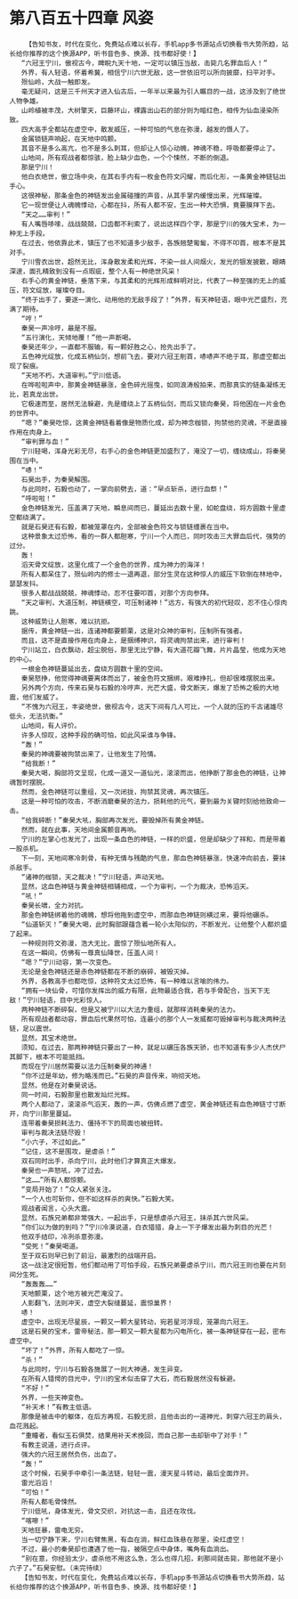 # 第八百五十四章 风姿
        【告知书友，时代在变化，免费站点难以长存，手机app多书源站点切换看书大势所趋，站长给你推荐的这个换源APP，听书音色多、换源、找书都好使！】
       “六冠王宁川，傲视古今，睥睨九天十地，一定可以镇压当敌，击毙几名罪血后人！”
       外界，有人轻语，怀着希冀，相信宁川六世无敌，这一世依旧可以所向披靡，扫平对手。
       殒仙岭，大战一触即发。
       毫无疑问，这是三千州天才进入仙古后，一年半以来最为引人瞩目的一战，这涉及到了绝世人物争雄。
       山岭植被丰茂，大树擎天，巨藤环山，裸露出山石的部分则为暗红色，相传为仙血浸染所致。
       四大高手全都站在虚空中，散发威压，一种可怕的气息在弥漫，越发的慑人了。
       金属锁链声响起，在天地中鸣颤。
       其音不是多么高亢，也不是多么刺耳，但却让人惊心动魄，神魂不稳，呼吸都要停止了。
       山地间，所有观战者都惊骇，脸上缺少血色，一个个悚然，不断的倒退。
       那是宁川！
       他白衣绝世，傲立场中央，在其右手内有一枚金色符文闪耀，而后化形，一条黄金神链钻出手心。
       这很神秘，那条金色的神链发出金属碰撞的声音，从其手掌内缓慢出来，光辉璀璨。
       它一现世便让人魂魄悸动，心都在抖，所有人都不安，生出一种大恐惧，竟要膜拜下去。
       “天之……审判！”
       有人嘴唇哆嗦，战战兢兢，口齿都不利索了，说出这样四个字，那是宁川的强大宝术，为一种无上手段。
       在过去，他依靠此术，镇压了也不知道多少敌手，各族翘楚匍匐，不得不叩首，根本不是其对手。
       宁川雪衣出世，超然无比，浑身散发柔和光辉，不染一丝人间烟火，发光的银发披散，眼睛深邃，面孔精致到没有一点瑕疵，整个人有一种绝世风采！
       右手心的黄金神链，垂落下来，与其柔和的光辉形成鲜明对比，代表了一种至强的无上的威压，符文绽放，璀璨夺目。
       “终于出手了，要逐一演化、动用他的无敌手段了！”外界，有天神轻语，眼中光芒盛烈，充满了期待。
       “哼！”
       秦昊一声冷哼，最是不服。
       “五行演化，天倾地覆！”他一声断喝。
       秦昊还年少，一直都不服输，有一颗好胜之心，抢先出手了。
       五色神光绽放，化成五柄仙剑，想前飞去，要对六冠王削首，哧哧声不绝于耳，那虚空都出现了裂痕。
       “天地不朽，大道审判。”宁川低语。
       在哗啦啦声中，那黄金神链暴涨，金色碎光摇曳，如同浪涛般拍来，而那真实的链条凝练无比，若真龙出世。
       它极速而至，居然无法躲避，先是缠绕上了五柄仙剑，而后又锁向秦昊，将他困在一片金色的世界中。
       “嗯？”秦昊吃惊，这黄金神链看着像是物质化成，却为神念枷锁，拘禁他的灵魂，不是直接作用在肉身上。
       “审判罪与血！”
       宁川轻喝，浑身光彩无尽，右手心的金色神链更加盛烈了，淹没了一切，缠绕成山，将秦昊围在当中。
       “哧！”
       石昊出手，为秦昊解围。
       与此同时，石毅也动了，一掌向前劈去，道：“早点斩杀，进行血祭！”
       “呼啦啦！”
       金色神链发光，压盖满了天地，瞬息间而已，蔓延出去数十里，如蛇盘绕，将方圆数十里虚空都绕满了。
       就是石昊还有石毅，都被笼罩在内，全部被金色符文与锁链缠裹在当中。
       这种景象太过恐怖，看的一群人都胆寒，宁川一个人而已，同时攻击三大罪血后代，强势的过分。
       轰！
       滔天骨文绽放，这里化成了一个金色的世界，成为神力的海洋！
       所有人都呆住了，殒仙岭内的修士一退再退，部分生灵在这种惊人的威压下软倒在林地中，瑟瑟发抖。
       很多人都战战兢兢，神魂悸动，忍不住要叩首，对那个方向参拜。
       “天之审判，大道压制，神链横空，可压制诸神！”远方，有强大的初代轻叹，忍不住心惊肉跳。
       这种威势让人胆寒，难以抗拒。
       据传，黄金神链一出，连诸神都要颤栗，这是对众神的审判，压制所有强者。
       而且，这不是直接作用在肉身上，是捆缚神识，将灵魂拘禁出来，进行审判！
       宁川站立，白衣飘动，超尘脱俗，那里无比宁静，有大道花瓣飞舞，片片晶莹，他成为天地的中心。
       一根金色神链蔓延出去，盘绕方圆数十里的空间。
       秦昊怒挣，他觉得神魂要离体而出了，被金色符文捆绑，艰难挣扎，但却很难摆脱出来。
       另外两个方向，传来石昊与石毅的冷哼声，光芒大盛，骨文断天，爆发了恐怖之极的大地震，他们发威了。
       “不愧为六冠王，丰姿绝世，傲视古今，这天下间有几人可比，一个人就的压的千古诸雄尽低头，无法抗衡。”
       山地间，有人评价。
       许多人惊叹，这种手段的确可怕，如此风采谁与争锋。
       “轰！”
       秦昊的神魂要被拘禁出来了，让他发生了险情。
       “给我断！”
       秦昊大喝，胸部符文呈现，化成一道又一道仙光，滚滚而出，他挣断了那金色的神链，让神魂暂时摆脱。
       然而，金色神链可以重组，又一次闭拢，拘禁其灵魂，再次镇压。
       这是一种可怕的攻击，不断消磨秦昊的法力，损耗他的元气，要到最为关键时刻给他致命一击。
       “给我碎断！”秦昊大吼，胸部再次发光，要毁掉所有黄金神链。
       然而，就在此事，天地间金属颤音再响。
       宁川的左掌心也发光了，出现一条血色的神链，一样的炽盛，但是却缺少了祥和，而是带着一股杀机。
       下一刻，天地间寒冷刺骨，有种无情与残酷的气息，那血色神链暴涨，快速冲向前去，要抹杀敌手。
       “诸神的枷锁，天之裁决！”宁川轻语，声动天地。
       显然，这血色神链与黄金神链相辅相成，一个为审判，一个为裁决，恐怖滔天。
       “吼！”
       秦昊长啸，全力对抗。
       那金色神链绑着他的魂魄，想将他拖到虚空中，而那血色神链则横过来，要将他碾杀。
       “仙道斩灭！”秦昊大喝，此时胸部跟蕴含着一轮小太阳似的，不断发光，让他整个人都炽盛了起来。
       一种规则符文弥漫，浩大无比，震惊了殒仙地所有人。
       在这一瞬间，仿佛有一尊真仙降世，压盖人间！
       “嗯？”宁川动容，第一次变色。
       无论是金色神链还是赤色神链都在不断的崩碎，被毁灭掉。
       外界，各教高手也都吃惊，这种符文太过恐怖，有一种难以言喻的伟力。
       “拥有一块仙骨，可惜你发挥出的威力有限，此物最适合我，若与手骨配合，当天下无敌！”宁川轻语，目中光彩惊人。
       两种神链不断碎裂，但是又被宁川以大法力重组，就那样消耗秦昊的法力。
       所有观战者都动容，罪血后代果然可怕，连最小的那个人一发威都可毁掉审判与裁决两种法链，足以震世。
       显然，其宝术绝世。
       须知，在过去，那两种神链只要出了一种，就足以碾压各族天骄，也不知道有多少人杰伏尸其脚下，根本不可能抵挡。
       而现在宁川居然需要以法力压制秦昊的神通！
       “你不过是年幼，修为略浅而已。”石昊的声音传来，响彻天地。
       显然，他是在对秦昊说话。
       同一时间，石毅那里也散发灿烂光辉。
       两个人都动了，滚滚杀气滔天，轰的一声，仿佛点燃了虚空，黄金神链还有血色神链寸寸断开，向宁川那里蔓延。
       连带着秦昊损耗法力、僵持不下的局面也被扭转。
       审判与裁决法链尽毁！
       “小六子，不过如此。”
       “记住，这不是围攻，是虐杀！”
       双石同时出手，杀向宁川，此时他们才算真正大爆发。
       秦昊也一声怒吼，冲了过去。
       “这……”所有人都惊颤。
       “变局开始了！”众人紧张关注。
       “一个人也可斩你，但不如这样杀的爽快。”石毅大笑。
       观战者闻言，心头大震。
       显然，石族兄弟都非常强大，一起出手，只是想虐杀六冠王，抹杀其六世风采。
       “你们以为做的到吗？”宁川冷漠说道，白衣猎猎，身上一下子爆发出最为刺目的光芒！
       他双手结印，冷冽杀意弥漫。
       “受死！”秦昊喝道。
       至于双石则早已到了前沿，最激烈的战端开启。
       这一战注定很短暂，他们都动用了可怕手段，石族兄弟要虐杀宁川，而六冠王则也要在片刻间分生死。
       “轰轰轰……”
       天地颤栗，这个地方被光芒淹没了。
       人影翻飞，法则冲天，虚空大裂缝蔓延，震惊巢界！
       哧！
       虚空中，出现无尽星辰，一颗又一颗大星转动，宛若星河浮现，笼罩向六冠王。
       这是石昊的宝术，雷帝秘法，那一颗又一颗大星都为闪电所化，被一条神链穿在一起，密布虚空中。
       “坏了！”外界，所有人都吃了一惊。
       “杀！”
       与此同时，宁川与石毅各施展了一则大神通，发生异变。
       在所有人错愕的目光中，宁川的宝术似击穿了大石，而石毅居然没有躲避。
       “不好！”
       外界，一些天神变色。
       “补天术！”有教主低语。
       那像是被击中的躯体，在后方再现，石毅无损，且他击出的一道神光，刺穿六冠王的肩头，血花溅起。
       “重瞳者，看似玉石俱焚，结果用补天术挽回，而自己那一击却斩中了对手！”
       有教主说道，进行点评。
       强大的六冠王居然负伤，出血了。
       “轰！”
       这个时候，石昊手中牵引一条法链，轻轻一震，漫天星斗转动，最后全面炸开。
       雷光滔滔！
       “可怕！”
       所有人都毛骨悚然。
       宁川低吼，身体发光，骨文交织，对抗这一击，且还在攻伐。
       “喀嚓！”
       天地狂暴，雷电无穷。
       当一切宁静下来，宁川右臂焦黑，有血在淌，鲜红血珠悬在那里，染红虚空！
       不过，最小的秦昊却也遭遇了他一指，被隔空点中身体，嘴角有血淌出。
       “别在意，你经验太少，虐杀他不用这么急，怎么也得几招，刹那间就击毙，那他就不是小六子了。”石昊安慰。（未完待续）
       【告知书友，时代在变化，免费站点难以长存，手机app多书源站点切换看书大势所趋，站长给你推荐的这个换源APP，听书音色多、换源、找书都好使！】